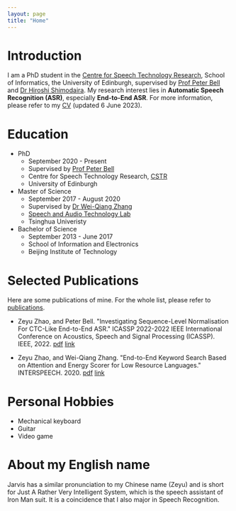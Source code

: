 ```yaml
---
layout: page
title: "Home"
---
```


# Introduction

I am a PhD student in the [Centre for Speech Technology Research](https://www.cstr.ed.ac.uk/), School of Informatics, the University of Edinburgh, supervised by [Prof Peter Bell](https://homepages.inf.ed.ac.uk/pbell1/) and [Dr Hiroshi Shimodaira](https://homepages.inf.ed.ac.uk/hshimoda/). 
My research interest lies in **Automatic Speech Recognition (ASR)**, especially **End-to-End ASR**. For more information, please refer to my [CV](https://zhaozeyu1995.github.io/pdf/cv.pdf) (updated 6 June 2023).

# Education 

* PhD 
  * September 2020 - Present
  * Supervised by [Prof Peter Bell](https://homepages.inf.ed.ac.uk/pbell1/)
  * Centre for Speech Technology Research, [CSTR](https://www.cstr.ed.ac.uk/)
  * University of Edinburgh
* Master of Science
  * September 2017 - August 2020
  * Supervised by [Dr Wei-Qiang Zhang](https://sites.google.com/site/weiqzhang/Home)
  * [Speech and Audio Technology Lab](http://web.ee.tsinghua.edu.cn/satlab/en/index.htm)
  * Tsinghua Univeristy
* Bachelor of Science 
  * September 2013 - June 2017
  * School of Information and Electronics
  * Beijing Institute of Technology

# Selected Publications

Here are some publications of mine. For the whole list, please refer to [publications](https://zhaozeyu1995.github.io/publications).

* Zeyu Zhao, and Peter Bell. "Investigating Sequence-Level Normalisation For CTC-Like End-to-End ASR." ICASSP 2022-2022 IEEE International Conference on Acoustics, Speech and Signal Processing (ICASSP). IEEE, 2022. [pdf](https://zhaozeyu1995.github.io/pdf/Investigating_Sequence-Level_Normalisation_For_CTC-Like_End-to-End_ASR.pdf) [link](https://ieeexplore.ieee.org/abstract/document/9746821)


* Zeyu Zhao, and Wei-Qiang Zhang. "End-to-End Keyword Search Based on Attention and Energy Scorer for Low Resource Languages." INTERSPEECH. 2020. [pdf](http://www.interspeech2020.org/uploadfile/pdf/Wed-2-2-9.pdf) [link](https://www.isca-speech.org/archive/interspeech_2020/zhao20d_interspeech.html)

# Personal Hobbies

* Mechanical keyboard
* Guitar 
* Video game

# About my English name

Jarvis has a similar pronunciation to my Chinese name (Zeyu) and is short for Just A Rather Very Intelligent System, which is the speech assistant of Iron Man suit. It is a coincidence that I also major in Speech Recognition.